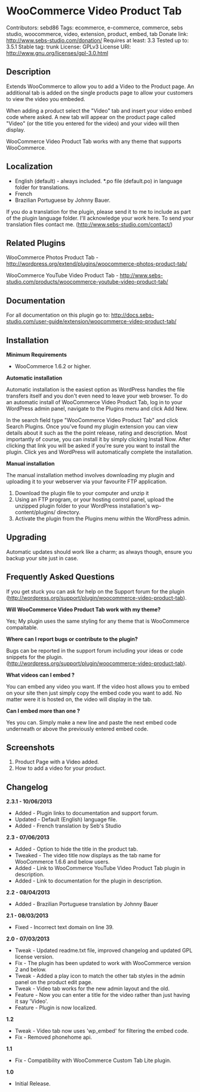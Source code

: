 # WooCommerce Video Product Tab

Contributors: sebd86
Tags: ecommerce, e-commerce, commerce, sebs studio, woocommerce, video, extension, product, embed, tab
Donate link: http://www.sebs-studio.com/donation/
Requires at least: 3.3
Tested up to: 3.5.1
Stable tag: trunk
License: GPLv3
License URI: http://www.gnu.org/licenses/gpl-3.0.html

## Description

Extends WooCommerce to allow you to add a Video to the Product page. An additional tab is added on the single products page to allow your customers to view the video you embeded.

When adding a product select the "Video" tab and insert your video embed code where asked. A new tab will appear on the product page called "Video" (or the title you entered for the video) and your video will then display.

WooCommerce Video Product Tab works with any theme that supports WooCommerce.

## Localization
* English (default) - always included. *.po file (default.po) in language folder for translations.
* French
* Brazilian Portuguese by Johnny Bauer.

If you do a translation for the plugin, please send it to me to include as part of the plugin language folder. I'll acknowledge your work here. To send your translation files contact me. (http://www.sebs-studio.com/contact/)

## Related Plugins

WooCommerce Photos Product Tab - http://wordpress.org/extend/plugins/woocommerce-photos-product-tab/

WooCommerce YouTube Video Product Tab - http://www.sebs-studio.com/products/woocommerce-youtube-video-product-tab/

## Documentation

For all documentation on this plugin go to: http://docs.sebs-studio.com/user-guide/extension/woocommerce-video-product-tab/

## Installation

__Minimum Requirements__

* WooCommerce 1.6.2 or higher.

__Automatic installation__

Automatic installation is the easiest option as WordPress handles the file transfers itself and you don't even need to leave your web browser. To do an automatic install of WooCommerce Video Product Tab, log in to your WordPress admin panel, navigate to the Plugins menu and click Add New.

In the search field type "WooCommerce Video Product Tab" and click Search Plugins. Once you've found my plugin extension you can view details about it such as the the point release, rating and description. Most importantly of course, you can install it by simply clicking Install Now. After clicking that link you will be asked if you're sure you want to install the plugin. Click yes and WordPress will automatically complete the installation.

__Manual installation__

The manual installation method involves downloading my plugin and uploading it to your webserver via your favourite FTP application.

1. Download the plugin file to your computer and unzip it
2. Using an FTP program, or your hosting control panel, upload the unzipped plugin folder to your WordPress installation's wp-content/plugins/ directory.
3. Activate the plugin from the Plugins menu within the WordPress admin.

## Upgrading

Automatic updates should work like a charm; as always though, ensure you backup your site just in case.

## Frequently Asked Questions

If you get stuck you can ask for help on the Support forum for the plugin  (http://wordpress.org/support/plugin/woocommerce-video-product-tab).

__Will WooCommerce Video Product Tab work with my theme?__

Yes; My plugin uses the same styling for any theme that is WooCommerce compaitable.

__Where can I report bugs or contribute to the plugin?__

Bugs can be reported in the support forum including your ideas or code snippets for the plugin. (http://wordpress.org/support/plugin/woocommerce-video-product-tab).

__What videos can I embed ?__

You can embed any video you want. If the video host allows you to embed on your site then just simply copy the embed code you want to add. No matter were it is hosted on, the video will display in the tab.

__Can I embed more than one ?__

Yes you can. Simply make a new line and paste the next embed code underneath or above the previously entered embed code.

## Screenshots

1. Product Page with a Video added.
2. How to add a video for your product.

## Changelog

__2.3.1 - 10/06/2013__

* Added - Plugin links to documentation and support forum.
* Updated - Default (English) language file.
* Added - French translation by Seb's Studio

__2.3 - 07/06/2013__

* Added - Option to hide the title in the product tab.
* Tweaked - The video title now displays as the tab name for WooCommerce 1.6.6 and below users.
* Added - Link to WooCommerce YouTube Video Product Tab plugin in description.
* Added - Link to documentation for the plugin in description.

__2.2 - 08/04/2013__

* Added - Brazilian Portuguese translation by Johnny Bauer

__2.1 - 08/03/2013__

* Fixed - Incorrect text domain on line 39.

__2.0 - 07/03/2013__

* Tweak - Updated readme.txt file, improved changelog and updated GPL license version.
* Fix - The plugin has been updated to work with WooCommerce version 2 and below.
* Tweak - Added a play icon to match the other tab styles in the admin panel on the product edit page.
* Tweak - Video tab works for the new admin layout and the old.
* Feature - Now you can enter a title for the video rather than just having it say 'Video'.
* Feature - Plugin is now localized.

__1.2__

* Tweak - Video tab now uses 'wp_embed' for filtering the embed code.
* Fix - Removed phonehome api.

__1.1__

* Fix - Compatibility with WooCommerce Custom Tab Lite plugin.

__1.0__

* Initial Release.